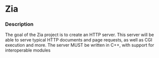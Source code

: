# Zia

### Description

The goal of the Zia project is to create an HTTP server. This server will be able to serve typical HTTP documents and page requests, as well as CGI execution and more. The server MUST be written in C++, with support for interoperable modules
